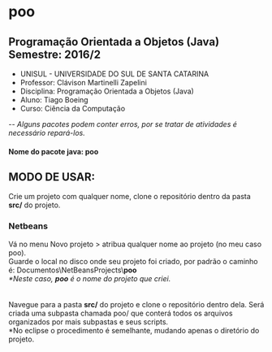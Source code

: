 # poo
Programação Orientada a Objetos (Java)
Semestre: 2016/2
--
- UNISUL - UNIVERSIDADE DO SUL DE SANTA CATARINA
- Professor: Clávison Martinelli Zapelini
- Disciplina: Programação Orientada a Objetos (Java)
- Aluno: Tiago Boeing
- Curso: Ciência da Computação

--
<i>Alguns pacotes podem conter erros, por se tratar de atividades é necessário repará-los.</i>

<h4>Nome do pacote java: poo</h4>


<h2>MODO DE USAR:</h2>
Crie um projeto com qualquer nome, clone o repositório dentro da pasta <b>src/</b> do projeto.

<h3>Netbeans</h3>
Vá no menu Novo projeto > atribua qualquer nome ao projeto (no meu caso poo).<br>
Guarde o local no disco onde seu projeto foi criado, por padrão o caminho é: Documentos\NetBeansProjects\<b>poo</b><br>
<i>*Neste caso, <b>poo</b> é o nome do projeto que criei.</i><br>
<br><br>
Navegue para a pasta <b>src/</b> do projeto e clone o repositório dentro dela. Será criada uma subpasta chamada poo/ que conterá todos os arquivos organizados por mais subpastas e seus scripts.<br>
*No eclipse o procedimento é semelhante, mudando apenas o diretório do projeto.
